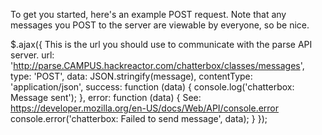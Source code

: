 To get you started, here's an example POST request. Note that any messages you POST to the server are viewable by everyone, so be nice.

$.ajax({
  This is the url you should use to communicate with the parse API server.
  url: 'http://parse.CAMPUS.hackreactor.com/chatterbox/classes/messages',
  type: 'POST',
  data: JSON.stringify(message),
  contentType: 'application/json',
  success: function (data) {
    console.log('chatterbox: Message sent');
  },
  error: function (data) {
    See: https://developer.mozilla.org/en-US/docs/Web/API/console.error
    console.error('chatterbox: Failed to send message', data);
  }
});


